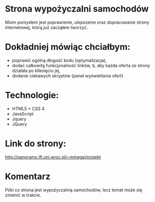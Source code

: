 # Strona wypożyczalni samochodów 
  Moim pomysłem jest poprawienie, ulepszenie oraz dopracowanie strony internetowej, którą już zacząłem tworzyć.  
# Dokładniej mówiąc chciałbym: 
- poprawić ogólną długość kodu (optymalizacja),  
- dodać całkowitą funkcjonalność linków, tj. aby każda oferta ze strony działała po kliknięciu jej,  
- dodanie ciekawych skryptów (panel wyświetlania ofert)
# Technologie:  

- HTML5 + CSS 4
- JavaScript
- Jquery
- JQuery

# Link do strony: 
http://panoramx.ift.uni.wroc.pl/~mmagaj/projekt
# Komentarz
Póki co strona jest wypożyczalnią samochodów, lecz temat może się zmienić w trakcie.